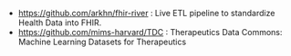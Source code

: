 - https://github.com/arkhn/fhir-river : Live ETL pipeline to standardize Health Data into FHIR.
- https://github.com/mims-harvard/TDC : Therapeutics Data Commons: Machine Learning Datasets for Therapeutics